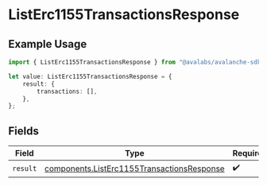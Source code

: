 # ListErc1155TransactionsResponse

## Example Usage

```typescript
import { ListErc1155TransactionsResponse } from "@avalabs/avalanche-sdk/models/operations";

let value: ListErc1155TransactionsResponse = {
    result: {
        transactions: [],
    },
};
```

## Fields

| Field                                                                                                    | Type                                                                                                     | Required                                                                                                 | Description                                                                                              |
| -------------------------------------------------------------------------------------------------------- | -------------------------------------------------------------------------------------------------------- | -------------------------------------------------------------------------------------------------------- | -------------------------------------------------------------------------------------------------------- |
| `result`                                                                                                 | [components.ListErc1155TransactionsResponse](../../models/components/listerc1155transactionsresponse.md) | :heavy_check_mark:                                                                                       | N/A                                                                                                      |